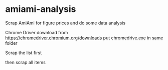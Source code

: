 # amiami-analysis
Scrap AmiAmi for figure prices and do some data analysis

Chrome Driver
download from https://chromedriver.chromium.org/downloads
put chromedrive.exe in same folder


Scrap the list first

then scrap all items